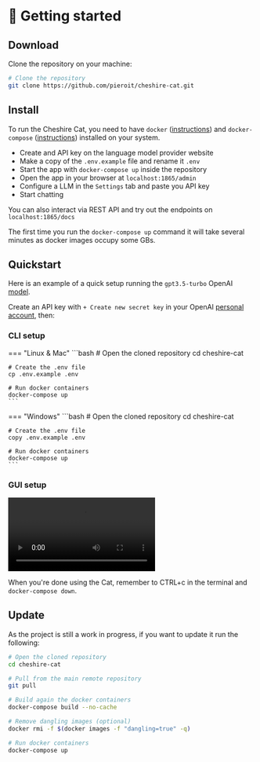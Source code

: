 # :rocket: Getting started

## Download

Clone the repository on your machine:

```bash
# Clone the repository
git clone https://github.com/pieroit/cheshire-cat.git
```

## Install

To run the Cheshire Cat, you need to have `docker` ([instructions](https://docs.docker.com/engine/install/)) and `docker-compose` ([instructions](https://docs.docker.com/compose/install/)) installed on your system.

- Create and API key on the language model provider website  
- Make a copy of the `.env.example` file and rename it `.env`
- Start the app with `docker-compose up` inside the repository
- Open the app in your browser at `localhost:1865/admin`
- Configure a LLM in the `Settings` tab and paste you API key
- Start chatting

You can also interact via REST API and try out the endpoints on `localhost:1865/docs`

The first time you run the `docker-compose up` command it will take several minutes as docker images occupy some GBs.

## Quickstart

Here is an example of a quick setup running the `gpt3.5-turbo` OpenAI [model](https://platform.openai.com/docs/models/gpt-3-5).  

Create an API key with `+ Create new secret key` in your OpenAI [personal account](https://platform.openai.com/account/api-keys), then:

### CLI setup

=== "Linux & Mac"
    ```bash
    # Open the cloned repository
    cd cheshire-cat
    
    # Create the .env file
    cp .env.example .env
    
    # Run docker containers
    docker-compose up
    ```
=== "Windows"
    ```bash
    # Open the cloned repository
    cd cheshire-cat

    # Create the .env file
    copy .env.example .env
    
    # Run docker containers
    docker-compose up
    ```

### GUI setup

![type:video](../assets/vid/setup.mp4)

When you're done using the Cat, remember to CTRL+c in the terminal and `docker-compose down`.

## Update

As the project is still a work in progress, if you want to update it run the following:

```bash
# Open the cloned repository
cd cheshire-cat

# Pull from the main remote repository
git pull

# Build again the docker containers
docker-compose build --no-cache

# Remove dangling images (optional)
docker rmi -f $(docker images -f "dangling=true" -q)

# Run docker containers
docker-compose up
```
